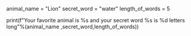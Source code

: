 animal_name = "Lion"
secret_word = "water"
length_of_words = 5

print(f"Your favorite animal is %s and your secret word %s is %d letters long"%(animal_name ,secret_word,length_of_words))
